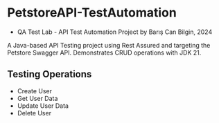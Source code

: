 # PetstoreAPI-TestAutomation
- QA Test Lab - API Test Automation Project by Barış Can Bilgin, 2024

A Java-based API Testing project using Rest Assured and targeting the Petstore Swagger API. Demonstrates CRUD operations with JDK 21.

Testing Operations 
-
- Create User
- Get User Data
- Update User Data
- Delete User
